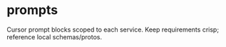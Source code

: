 # prompts
Cursor prompt blocks scoped to each service. Keep requirements crisp; reference local schemas/protos.
